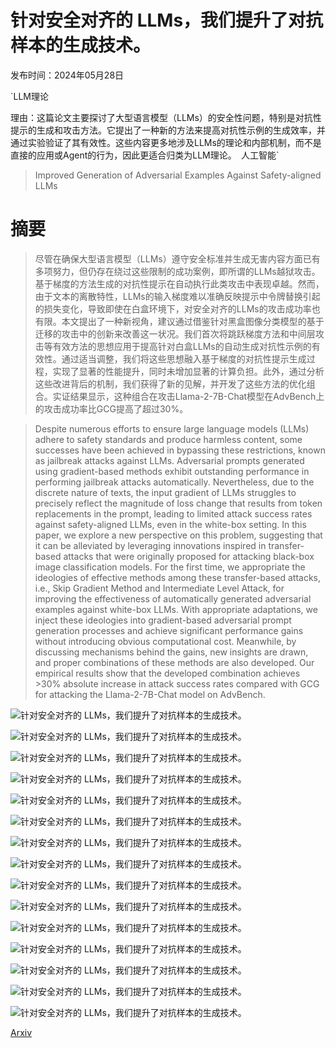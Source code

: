 # 针对安全对齐的 LLMs，我们提升了对抗样本的生成技术。

发布时间：2024年05月28日

`LLM理论

理由：这篇论文主要探讨了大型语言模型（LLMs）的安全性问题，特别是对抗性提示的生成和攻击方法。它提出了一种新的方法来提高对抗性示例的生成效率，并通过实验验证了其有效性。这些内容更多地涉及LLMs的理论和内部机制，而不是直接的应用或Agent的行为，因此更适合归类为LLM理论。` `人工智能`

> Improved Generation of Adversarial Examples Against Safety-aligned LLMs

# 摘要

> 尽管在确保大型语言模型（LLMs）遵守安全标准并生成无害内容方面已有多项努力，但仍存在绕过这些限制的成功案例，即所谓的LLMs越狱攻击。基于梯度的方法生成的对抗性提示在自动执行此类攻击中表现卓越。然而，由于文本的离散特性，LLMs的输入梯度难以准确反映提示中令牌替换引起的损失变化，导致即使在白盒环境下，对安全对齐的LLMs的攻击成功率也有限。本文提出了一种新视角，建议通过借鉴针对黑盒图像分类模型的基于迁移的攻击中的创新来改善这一状况。我们首次将跳跃梯度方法和中间层攻击等有效方法的思想应用于提高针对白盒LLMs的自动生成对抗性示例的有效性。通过适当调整，我们将这些思想融入基于梯度的对抗性提示生成过程，实现了显著的性能提升，同时未增加显著的计算负担。此外，通过分析这些改进背后的机制，我们获得了新的见解，并开发了这些方法的优化组合。实证结果显示，这种组合在攻击Llama-2-7B-Chat模型在AdvBench上的攻击成功率比GCG提高了超过30%。

> Despite numerous efforts to ensure large language models (LLMs) adhere to safety standards and produce harmless content, some successes have been achieved in bypassing these restrictions, known as jailbreak attacks against LLMs. Adversarial prompts generated using gradient-based methods exhibit outstanding performance in performing jailbreak attacks automatically. Nevertheless, due to the discrete nature of texts, the input gradient of LLMs struggles to precisely reflect the magnitude of loss change that results from token replacements in the prompt, leading to limited attack success rates against safety-aligned LLMs, even in the white-box setting. In this paper, we explore a new perspective on this problem, suggesting that it can be alleviated by leveraging innovations inspired in transfer-based attacks that were originally proposed for attacking black-box image classification models. For the first time, we appropriate the ideologies of effective methods among these transfer-based attacks, i.e., Skip Gradient Method and Intermediate Level Attack, for improving the effectiveness of automatically generated adversarial examples against white-box LLMs. With appropriate adaptations, we inject these ideologies into gradient-based adversarial prompt generation processes and achieve significant performance gains without introducing obvious computational cost. Meanwhile, by discussing mechanisms behind the gains, new insights are drawn, and proper combinations of these methods are also developed. Our empirical results show that the developed combination achieves >30% absolute increase in attack success rates compared with GCG for attacking the Llama-2-7B-Chat model on AdvBench.

![针对安全对齐的 LLMs，我们提升了对抗样本的生成技术。](../../../paper_images/2405.20778/block.png)

![针对安全对齐的 LLMs，我们提升了对抗样本的生成技术。](../../../paper_images/2405.20778/fig_sgm_loss.png)

![针对安全对齐的 LLMs，我们提升了对抗样本的生成技术。](../../../paper_images/2405.20778/fig_sgm_mr.png)

![针对安全对齐的 LLMs，我们提升了对抗样本的生成技术。](../../../paper_images/2405.20778/fig_cos_steps100.png)

![针对安全对齐的 LLMs，我们提升了对抗样本的生成技术。](../../../paper_images/2405.20778/fig_effect_steps500.png)

![针对安全对齐的 LLMs，我们提升了对抗样本的生成技术。](../../../paper_images/2405.20778/fig_alltok_pearson.png)

![针对安全对齐的 LLMs，我们提升了对抗样本的生成技术。](../../../paper_images/2405.20778/fig_pcc_septok.png)

![针对安全对齐的 LLMs，我们提升了对抗样本的生成技术。](../../../paper_images/2405.20778/grid.png)

![针对安全对齐的 LLMs，我们提升了对抗样本的生成技术。](../../../paper_images/2405.20778/fig_ila_loss.png)

![针对安全对齐的 LLMs，我们提升了对抗样本的生成技术。](../../../paper_images/2405.20778/fig_ila_mr.png)

![针对安全对齐的 LLMs，我们提升了对抗样本的生成技术。](../../../paper_images/2405.20778/fig_combine_gcg.png)

![针对安全对齐的 LLMs，我们提升了对抗样本的生成技术。](../../../paper_images/2405.20778/fig_combine_ap.png)

![针对安全对齐的 LLMs，我们提升了对抗样本的生成技术。](../../../paper_images/2405.20778/fig_aba_sgm.png)

![针对安全对齐的 LLMs，我们提升了对抗样本的生成技术。](../../../paper_images/2405.20778/fig_aba_ila_noce.png)

![针对安全对齐的 LLMs，我们提升了对抗样本的生成技术。](../../../paper_images/2405.20778/fig_aba_ila_ce.png)

[Arxiv](https://arxiv.org/abs/2405.20778)